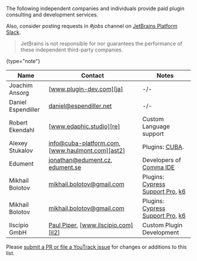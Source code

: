 [//]: # (title: Consulting)

<!-- Copyright 2000-2020 JetBrains s.r.o. and other contributors. Use of this source code is governed by the Apache 2.0 license that can be found in the LICENSE file. -->

The following independent companies and individuals provide paid plugin consulting and development services.

Also, consider posting requests in _#jobs_ channel on [JetBrains Platform Slack](https://plugins.jetbrains.com/slack).

 >  JetBrains is not responsible for nor guarantees the performance of these independent third-party companies.
 >
 {type="note"}

| Name               | Contact                                                 | Notes                                       |
|--------------------|---------------------------------------------------------|---------------------------------------------|
| Joachim Ansorg     | [www.plugin-dev.com][ja]                                | -/-                                         |
| Daniel Espendiller | [daniel@espendiller.net][de]                            | -/-                                         |
| Robert Ekendahl    | [www.edaphic.studio][re]                                | Custom Language support                     |
| Alexey Stukalov    | [info@cuba-platform.com][ast], [www.haulmont.com][ast2] | Plugins: [CUBA][ast3].                      |
| Edument            | [jonathan@edument.cz][ed], [edument.se][ed2]            | Developers of [Comma IDE][ed3]              |
| Mikhail Bolotov    | [mikhail.bolotov@gmail.com][mb]                         | Plugins: [Cypress Support Pro][cspro], [k6] |
| Mikhail Bolotov    | [mikhail.bolotov@gmail.com][mb]                         | Plugins: [Cypress Support Pro][cspro], [k6] |
| Ilscipio GmbH      | [Paul Piper][il], [www.ilscipio.com][il2]               | Custom Plugin Development                   |

[ja]: https://www.plugin-dev.com
[de]: mailto:daniel@espendiller.net
[re]: https://www.edaphic.studio
[ast]: mailto:info@cuba-platform.com
[ast2]: https://www.haulmont.com/services/cuba-platform-services/support
[ast3]: https://plugins.jetbrains.com/plugin/7249-cuba
[ed]: mailto:jonathan@edument.cz
[ed2]: https://www.edument.se/en/page/intellij-platform-development
[ed3]: https://commaide.com
[cspro]: https://plugins.jetbrains.com/plugin/13987-cypress-support-pro
[k6]: https://plugins.jetbrains.com/plugin/16141-k6
[mb]: https://plugins.jetbrains.com/organization/mbolotov
[il]: mailto:info@ilscipio.com
[il2]: https://www.ilscipio.com

Please [submit a PR or file a YouTrack issue](getting_help.md) for changes or additions to this list.
